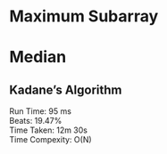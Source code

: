 Maximum Subarray
=========
# Median
## Kadane’s Algorithm
Run Time: 95 ms              
Beats: 19.47%      
Time Taken: 12m 30s    
Time Compexity: O(N)   
  
